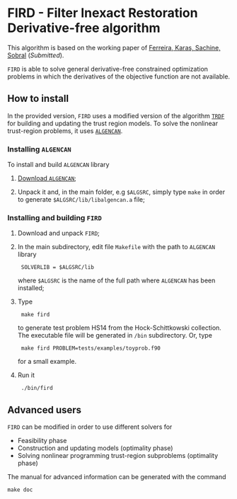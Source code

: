 FIRD - Filter Inexact Restoration Derivative-free algorithm
===========================================================

This algorithm is based on the working paper of [Ferreira, Karas,
Sachine,
Sobral](http://www.optimization-online.org/DB_FILE/2015/07/5024.pdf)
(*Submitted*).

`FIRD` is able to solve general derivative-free constrained
optimization problems in which the derivatives of the objective
function are not available.

How to install
--------------

In the provided version, `FIRD` uses a modified version of the
algorithm [`TRDF`](https://github.com/fsobral/trdf) for building and
updating the trust region models. To solve the nonlinear trust-region
problems, it uses [`ALGENCAN`](http://www.ime.usp.br/~egbirgin/tango).

### Installing `ALGENCAN`

To install and build `ALGENCAN` library

1. [Download `ALGENCAN`](http://www.ime.usp.br/~egbirgin/tango);

1. Unpack it and, in the main folder, e.g `$ALGSRC`, simply type
`make` in order to generate `$ALGSRC/lib/libalgencan.a` file;

### Installing and building `FIRD`

1. Download and unpack `FIRD`;

1. In the main subdirectory, edit file `Makefile` with the path to
`ALGENCAN` library

        SOLVERLIB = $ALGSRC/lib

    where `$ALGSRC` is the name of the full path where `ALGENCAN` has been
installed;

1. Type

        make fird

    to generate test problem HS14 from the Hock-Schittkowski
    collection. The executable file will be generated in `/bin`
    subdirectory. Or, type


        make fird PROBLEM=tests/examples/toyprob.f90

    for a small example.

1. Run it

        ./bin/fird


Advanced users
--------------

`FIRD` can be modified in order to use different solvers for

* Feasibility phase
* Construction and updating models (optimality phase)
* Solving nonlinear programming trust-region subproblems (optimality phase)

The manual for advanced information can be generated with the command

    make doc